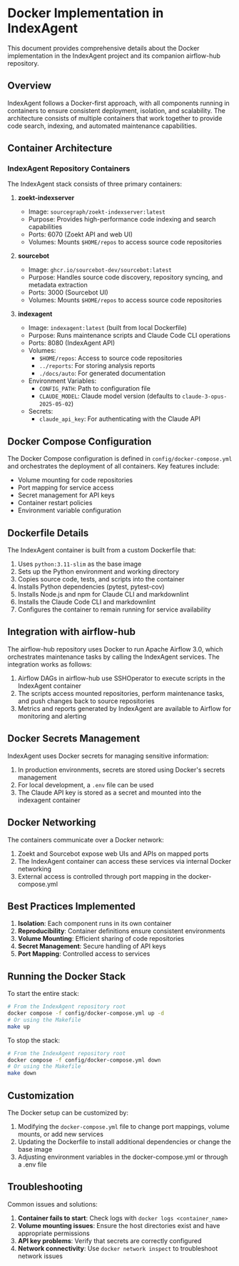 # Docker Implementation in IndexAgent

This document provides comprehensive details about the Docker implementation in the IndexAgent project and its companion airflow-hub repository.

## Overview

IndexAgent follows a Docker-first approach, with all components running in containers to ensure consistent deployment, isolation, and scalability. The architecture consists of multiple containers that work together to provide code search, indexing, and automated maintenance capabilities.

## Container Architecture

### IndexAgent Repository Containers

The IndexAgent stack consists of three primary containers:

1. **zoekt-indexserver**
   - Image: `sourcegraph/zoekt-indexserver:latest`
   - Purpose: Provides high-performance code indexing and search capabilities
   - Ports: 6070 (Zoekt API and web UI)
   - Volumes: Mounts `$HOME/repos` to access source code repositories

2. **sourcebot**
   - Image: `ghcr.io/sourcebot-dev/sourcebot:latest`
   - Purpose: Handles source code discovery, repository syncing, and metadata extraction
   - Ports: 3000 (Sourcebot UI)
   - Volumes: Mounts `$HOME/repos` to access source code repositories

3. **indexagent**
   - Image: `indexagent:latest` (built from local Dockerfile)
   - Purpose: Runs maintenance scripts and Claude Code CLI operations
   - Ports: 8080 (IndexAgent API)
   - Volumes:
     - `$HOME/repos`: Access to source code repositories
     - `../reports`: For storing analysis reports
     - `./docs/auto`: For generated documentation
   - Environment Variables:
     - `CONFIG_PATH`: Path to configuration file
     - `CLAUDE_MODEL`: Claude model version (defaults to `claude-3-opus-2025-05-02`)
   - Secrets:
     - `claude_api_key`: For authenticating with the Claude API

## Docker Compose Configuration

The Docker Compose configuration is defined in `config/docker-compose.yml` and orchestrates the deployment of all containers. Key features include:

- Volume mounting for code repositories
- Port mapping for service access
- Secret management for API keys
- Container restart policies
- Environment variable configuration

## Dockerfile Details

The IndexAgent container is built from a custom Dockerfile that:

1. Uses `python:3.11-slim` as the base image
2. Sets up the Python environment and working directory
3. Copies source code, tests, and scripts into the container
4. Installs Python dependencies (pytest, pytest-cov)
5. Installs Node.js and npm for Claude CLI and markdownlint
6. Installs the Claude Code CLI and markdownlint
7. Configures the container to remain running for service availability

## Integration with airflow-hub

The airflow-hub repository uses Docker to run Apache Airflow 3.0, which orchestrates maintenance tasks by calling the IndexAgent services. The integration works as follows:

1. Airflow DAGs in airflow-hub use SSHOperator to execute scripts in the IndexAgent container
2. The scripts access mounted repositories, perform maintenance tasks, and push changes back to source repositories
3. Metrics and reports generated by IndexAgent are available to Airflow for monitoring and alerting

## Docker Secrets Management

IndexAgent uses Docker secrets for managing sensitive information:

1. In production environments, secrets are stored using Docker's secrets management
2. For local development, a `.env` file can be used
3. The Claude API key is stored as a secret and mounted into the indexagent container

## Docker Networking

The containers communicate over a Docker network:

1. Zoekt and Sourcebot expose web UIs and APIs on mapped ports
2. The IndexAgent container can access these services via internal Docker networking
3. External access is controlled through port mapping in the docker-compose.yml

## Best Practices Implemented

1. **Isolation**: Each component runs in its own container
2. **Reproducibility**: Container definitions ensure consistent environments
3. **Volume Mounting**: Efficient sharing of code repositories
4. **Secret Management**: Secure handling of API keys
5. **Port Mapping**: Controlled access to services

## Running the Docker Stack

To start the entire stack:

```sh
# From the IndexAgent repository root
docker compose -f config/docker-compose.yml up -d
# Or using the Makefile
make up
```

To stop the stack:

```sh
# From the IndexAgent repository root
docker compose -f config/docker-compose.yml down
# Or using the Makefile
make down
```

## Customization

The Docker setup can be customized by:

1. Modifying the `docker-compose.yml` file to change port mappings, volume mounts, or add new services
2. Updating the Dockerfile to install additional dependencies or change the base image
3. Adjusting environment variables in the docker-compose.yml or through a .env file

## Troubleshooting

Common issues and solutions:

1. **Container fails to start**: Check logs with `docker logs <container_name>`
2. **Volume mounting issues**: Ensure the host directories exist and have appropriate permissions
3. **API key problems**: Verify that secrets are correctly configured
4. **Network connectivity**: Use `docker network inspect` to troubleshoot network issues